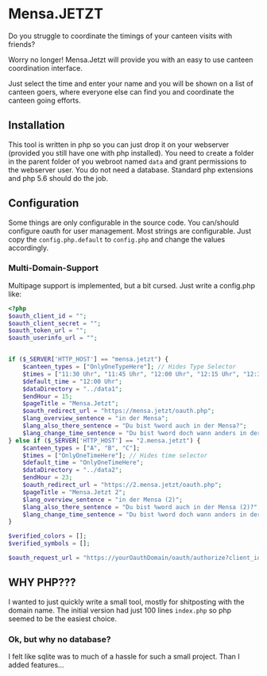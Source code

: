 # Mensa.JETZT

Do you struggle to coordinate the timings of your canteen visits with friends?

Worry no longer! Mensa.Jetzt will provide you with an easy to use canteen coordination interface.

Just select the time and enter your name and you will be shown on a list of canteen goers, where everyone else
can find you and coordinate the canteen going efforts.

## Installation
This tool is written in php so you can just drop it on your webserver (provided you still have one with php installed).
You need to create a folder in the parent folder of you webroot named `data` and grant permissions to the webserver user. You do not need a database. Standard php extensions and php 5.6 should do the job.

## Configuration
Some things are only configurable in the source code.
You can/should configure oauth for user management. Most strings are configurable.
Just copy the `config.php.default` to `config.php` and change the values accordingly.

### Multi-Domain-Support
Multipage support is implemented, but a bit cursed.
Just write a config.php like:
```php
<?php
$oauth_client_id = "";
$oauth_client_secret = "";
$oauth_token_url = "";
$oauth_userinfo_url = "";


if ($_SERVER['HTTP_HOST'] == "mensa.jetzt") {
    $canteen_types = ["OnlyOneTypeHere"]; // Hides Type Selector
    $times = ["11:30 Uhr", "11:45 Uhr", "12:00 Uhr", "12:15 Uhr", "12:30 Uhr", "12:45 Uhr", "13:00 Uhr", "13:15 Uhr", "13:30 Uhr", "13:45 Uhr", "14:00 Uhr", "14:15 Uhr"];
    $default_time = "12:00 Uhr";
    $dataDirectory = "../data1";
    $endHour = 15;
    $pageTitle = "Mensa.Jetzt";
    $oauth_redirect_url = "https://mensa.jetzt/oauth.php";
    $lang_overview_sentence = "in der Mensa";
    $lang_also_there_sentence = "Du bist %word auch in der Mensa?";
    $lang_change_time_sentence = "Du bist %word doch wann anders in der Mensa?";
} else if ($_SERVER['HTTP_HOST'] == "2.mensa.jetzt") {
    $canteen_types = ["A", "B", "C"];
    $times = ["OnlyOneTimeHere"]; // Hides time selector
    $default_time = "OnlyOneTimeHere";
    $dataDirectory = "../data2";
    $endHour = 23;
    $oauth_redirect_url = "https://2.mensa.jetzt/oauth.php";
    $pageTitle = "Mensa.Jetzt 2";
    $lang_overview_sentence = "in der Mensa (2)";
    $lang_also_there_sentence = "Du bist %word auch in der Mensa (2)?";
    $lang_change_time_sentence = "Du bist %word doch wann anders in der Mensa (2)?";
}

$verified_colors = [];
$verified_symbols = [];

$oauth_request_url = "https://yourOauthDomain/oauth/authorize?client_id=".$oauth_client_id."&redirect_uri=".$oauth_redirect_url."&response_type=code&scope=openid+profile";
```
## WHY PHP???
I wanted to just quickly write a small tool, mostly for shitposting with the domain name.
The initial version had just 100 lines `index.php` so php seemed to be the easiest choice.

### Ok, but why no database?
I felt like sqlite was to much of a hassle for such a small project.
Than I added features...
